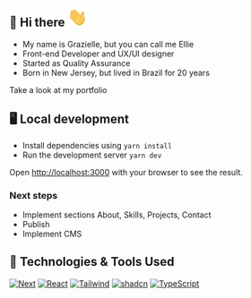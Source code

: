 ## :book: Hi there <img src="/public/wave.gif" width="35"/>
- My name is Grazielle, but you can call me Ellie
- Front-end Developer and UX/UI designer
- Started as Quality Assurance
- Born in New Jersey, but lived in Brazil for 20 years

Take a look at my portfolio

## 🖥️ Local development

- Install dependencies using `yarn install`
- Run the development server `yarn dev`

Open [http://localhost:3000](http://localhost:3000) with your browser to see the result.

### Next steps

- Implement sections About, Skills, Projects, Contact
- Publish
- Implement CMS

## 🔧 Technologies & Tools Used

[![Next][Next.js]][Next-url]
[![React][React.js]][React-url]
[![Tailwind][Tailwind.com]][Tailwind-url]
[![shadcn][shadcn.com]][shadcn-url]
[![TypeScript][TypeScript.com]][TypeScript-url]

<!-- MARKDOWN LINKS & IMAGES -->
<!-- https://www.markdownguide.org/basic-syntax/#reference-style-links -->
[Next.js]: https://img.shields.io/badge/next.js-000000?style=for-the-badge&logo=nextdotjs&logoColor=white
[Next-url]: https://nextjs.org/
[React.js]: https://img.shields.io/badge/React-20232A?style=for-the-badge&logo=react&logoColor=61DAFB
[React-url]: https://reactjs.org/
[Tailwind.com]: https://img.shields.io/badge/tailwindcss-0F172A?style=for-the-badge&logo=tailwindcss
[Tailwind-url]: https://tailwindcss.com/
[shadcn.com]: https://img.shields.io/badge/shadcn-000000?style=for-the-badge&logo=shadcnui
[shadcn-url]: https://ui.shadcn.com/
[TypeScript.com]: https://img.shields.io/badge/TypeScript-3178C6?style=for-the-badge&logo=TypeScript&logoColor=FFF
[TypeScript-url]: https://www.typescriptlang.org/